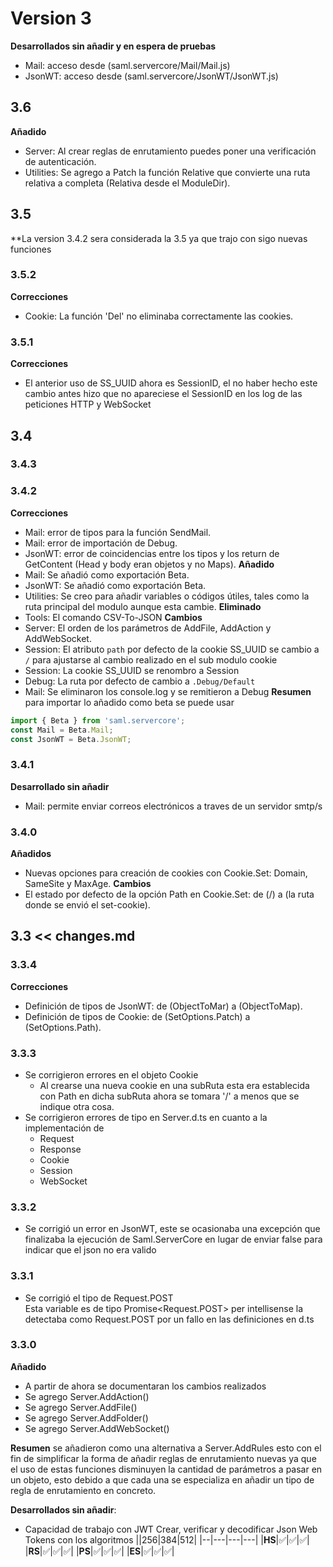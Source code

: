 # Version 3
**Desarrollados sin añadir y en espera de pruebas**
- Mail: acceso desde (saml.servercore/Mail/Mail.js)
- JsonWT: acceso desde (saml.servercore/JsonWT/JsonWT.js)

## 3.6

**Añadido**
- Server: Al crear reglas de enrutamiento puedes poner una verificación de autenticación.
- Utilities: Se agrego a Patch la función Relative que convierte una ruta relativa a completa (Relativa desde el ModuleDir).

## 3.5

**La version 3.4.2 sera considerada la 3.5 ya que trajo con sigo nuevas funciones

### 3.5.2
  **Correcciones**
  - Cookie: La función 'Del' no eliminaba correctamente las cookies.

### 3.5.1

**Correcciones**
  - El anterior uso de SS_UUID ahora es SessionID, el no haber hecho este cambio antes hizo que no apareciese el SessionID en los log de las peticiones HTTP y WebSocket

## 3.4

### 3.4.3

### 3.4.2
**Correcciones**
  - Mail: error de tipos para la función SendMail.
  - Mail: error de importación de Debug.
  - JsonWT: error de coincidencias entre los tipos y los return de GetContent (Head y body eran objetos y no Maps).
**Añadido**
  - Mail: Se añadió como exportación Beta.
  - JsonWT: Se añadió como exportación Beta.
  - Utilities: Se creo para añadir variables o códigos útiles, tales como la ruta principal del modulo 
    aunque esta cambie.
**Eliminado**
  - Tools: El comando CSV-To-JSON
**Cambios**
  - Server: El orden de los parámetros de AddFile, AddAction y AddWebSocket.
  - Session: El atributo `path` por defecto de la cookie SS_UUID se cambio a `/` para ajustarse al
    cambio realizado en el sub modulo cookie
  - Session: La cookie SS_UUID se renombro a Session
  - Debug: La ruta por defecto de cambio a `.Debug/Default`
  - Mail: Se eliminaron los console.log y se remitieron a Debug
**Resumen**
para importar lo añadido como beta se puede usar
```js
import { Beta } from 'saml.servercore';
const Mail = Beta.Mail;
const JsonWT = Beta.JsonWT;
```

### 3.4.1
**Desarrollado sin añadir**
  - Mail: permite enviar correos electrónicos a traves de un servidor smtp/s

### 3.4.0
  **Añadidos**
  - Nuevas opciones para creación de cookies con Cookie.Set: Domain, SameSite y MaxAge.
  **Cambios**
  - El estado por defecto de la opción Path en Cookie.Set: de (/) a (la ruta donde se envió el set-cookie).

## 3.3 << changes.md

### 3.3.4
  **Correcciones**
  - Definición de tipos de JsonWT: de (ObjectToMar) a (ObjectToMap).
  - Definición de tipos de Cookie: de (SetOptions.Patch) a (SetOptions.Path).

### 3.3.3
  - Se corrigieron errores en el objeto Cookie
    - Al crearse una nueva cookie en una subRuta esta era establecida con Path en dicha subRuta
      ahora se tomara '/' a menos que se indique otra cosa.
  - Se corrigieron errores de tipo en Server.d.ts en cuanto a la implementación de
    - Request
    - Response
    - Cookie
    - Session
    - WebSocket

### 3.3.2
  - Se corrigió un error en JsonWT, este se ocasionaba una excepción que finalizaba la ejecución de Saml.ServerCore en lugar de enviar false para indicar que el json no era valido

### 3.3.1
  - Se corrigió el tipo de Request.POST
    <br>Esta variable es de tipo Promise<Request.POST>
    per intellisense la detectaba como Request.POST por un fallo en las definiciones en d.ts

### 3.3.0
**Añadido**
- A partir de ahora se documentaran los cambios realizados
- Se agrego Server.AddAction()
- Se agrego Server.AddFile() 
- Se agrego Server.AddFolder()
- Se agrego Server.AddWebSocket()

**Resumen**
se añadieron como una alternativa a Server.AddRules
esto con el fin de simplificar la forma de añadir reglas de enrutamiento nuevas
ya que el uso de estas funciones disminuyen la cantidad de parámetros a pasar en un objeto,
esto debido a que cada una se especializa en añadir un tipo de regla de enrutamiento en concreto.

**Desarrollados sin añadir**:

- Capacidad de trabajo con JWT
  Crear, verificar y decodificar Json Web Tokens con los algoritmos
  ||256|384|512|
  |--|---|---|---|
  |**HS**|✅|✅|✅|
  |**RS**|✅|✅|✅|
  |**PS**|✅|✅|✅|
  |**ES**|✅|✅|✅|